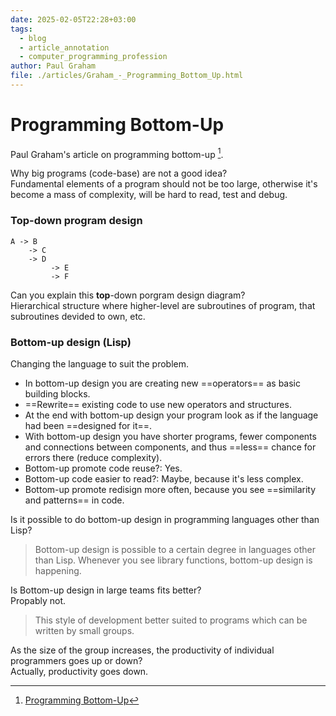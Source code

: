 ```yaml
---
date: 2025-02-05T22:28+03:00
tags:
  - blog
  - article_annotation
  - computer_programming_profession
author: Paul Graham
file: ./articles/Graham_-_Programming_Bottom_Up.html
---
```


# Programming Bottom-Up

Paul Graham's article on programming bottom-up [^1].

Why big programs (code-base) are not a good idea?
<br class="f">
Fundamental elements of a program should not be too large, otherwise it's become
a mass of complexity, will be hard to read, test and debug. <!--SR:!2025-02-08,3,250-->

### Top-down program design

```
A -> B
    -> C
    -> D
         -> E
         -> F
```
Can you explain this **top**-down porgram design diagram?
<br class="f">
Hierarchical structure where higher-level are subroutines of program, that
subroutines devided to own, etc. <!--SR:!2025-02-08,3,250-->

### Bottom-up design (Lisp)

Changing the language to suit the problem.

- In bottom-up design you are creating new ==operators== as basic building
  blocks.
- ==Rewrite== existing code to use new operators and structures.
- At the end with bottom-up design your program look as if the language had been
  ==designed for it==.
- With bottom-up design you have shorter programs, fewer components and
  connections between components, and thus ==less== chance for errors there
  (reduce complexity).
- Bottom-up promote code reuse?:<wbr class="f"> Yes. <!--SR:!2025-02-08,3,250-->
- Bottom-up code easier to read?:<wbr class="f"> Maybe, because it's less complex. <!--SR:!2025-02-08,3,250-->
- Bottom-up promote redisign more often, because you see ==similarity and patterns== in
  code. <!--SR:!2025-02-08,3,250-->

Is it possible to do bottom-up design in programming languages other than Lisp?
<br class="f">
> Bottom-up design is possible to a certain degree in languages other than Lisp.
> Whenever you see library functions, bottom-up design is happening. <!--SR:!2025-02-08,3,250-->

Is Bottom-up design in large teams fits better?
<br class="f">
Propably not.
> This style of development better suited to programs which can be
written by small groups. <!--SR:!2025-02-08,3,250-->

As the size of the group increases, the productivity of individual programmers
goes up or down?
<br class="f">
Actually, productivity goes down. <!--SR:!2025-02-08,3,250-->

[^1]: [Programming Bottom-Up](https://www.paulgraham.com/progbot.html)
